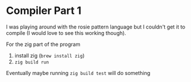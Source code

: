 # Compiler Part 1

I was playing around with the rosie pattern language but I couldn't get it to compile (I would love to see this working though).

For the zig part of the program

1. install zig (`brew install zig`)
2. `zig build run`


Eventually maybe running `zig build test` will do something

